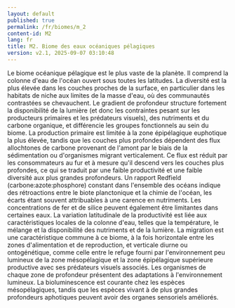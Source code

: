 ```yaml
---
layout: default
published: true
permalink: /fr/biomes/m_2
content-id: M2
lang: fr
title: M2. Biome des eaux océaniques pélagiques
version: v2.1, 2025-09-07 03:10:48
---
```


Le biome océanique pélagique est le plus vaste de la planète. Il
comprend la colonne d\'eau de l\'océan ouvert sous toutes les latitudes.
La diversité est la plus élevée dans les couches proches de la surface,
en particulier dans les habitats de niche aux limites de la masse
d\'eau, où des communautés contrastées se chevauchent. Le gradient de
profondeur structure fortement la disponibilité de la lumière (et donc
les contraintes pesant sur les producteurs primaires et les prédateurs
visuels), des nutriments et du carbone organique, et différencie les
groupes fonctionnels au sein du biome. La production primaire est
limitée à la zone épipélagique euphotique la plus élevée, tandis que les
couches plus profondes dépendent des flux allochtones de carbone
provenant de l\'amont par le biais de la sédimentation ou d\'organismes
migrant verticalement. Ce flux est réduit par les consommateurs au fur
et à mesure qu\'il descend vers les couches plus profondes, ce qui se
traduit par une faible productivité et une faible diversité aux plus
grandes profondeurs. Un rapport Redfield (carbone:azote:phosphore)
constant dans l\'ensemble des océans indique des rétroactions entre le
biote planctonique et la chimie de l\'océan, les écarts étant souvent
attribuables à une carence en nutriments. Les concentrations de fer et
de silice peuvent également être limitantes dans certaines eaux. La
variation latitudinale de la productivité est liée aux caractéristiques
locales de la colonne d\'eau, telles que la température, le mélange et
la disponibilité des nutriments et de la lumière. La migration est une
caractéristique commune à ce biome, à la fois horizontale entre les
zones d\'alimentation et de reproduction, et verticale diurne ou
ontogénétique, comme celle entre le refuge fourni par l\'environnement
peu lumineux de la zone mésopélagique et la zone épipélagique supérieure
productive avec ses prédateurs visuels associés. Les organismes de
chaque zone de profondeur présentent des adaptations à l\'environnement
lumineux. La bioluminescence est courante chez les espèces
mésopélagiques, tandis que les espèces vivant à de plus grandes
profondeurs aphotiques peuvent avoir des organes sensoriels améliorés.

